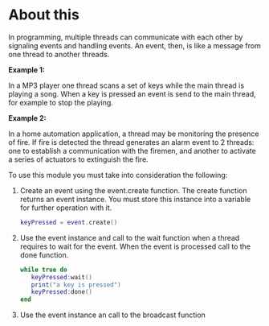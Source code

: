 # About this

In programming, multiple threads can communicate with each other by signaling events and handling events. An event, then, is like a message from one thread to another threads.

  **Example 1:**
 
  In a MP3 player one thread scans a set of keys while the main thread is playing a song. When a key is pressed an event is send to the main thread, for example to stop the playing.


  **Example 2:**

  In a home automation application, a thread may be monitoring the presence of fire. If fire is detected the thread generates an alarm event to 2 threads: one to establish a communication with the firemen, and another to activate a series of actuators to extinguish the fire.

To use this module you must take into consideration the following:

  1. Create an event using the event.create function. The create function returns an event instance. You must store this instance into a variable for further operation with it.

     ```lua
     keyPressed = event.create()
     ```

  2. Use the event instance and call to the wait function when a thread requires to wait for the event. When the event is processed call to the done function.

     ```lua
     while true do
        keyPressed:wait()
        print("a key is pressed")
        keyPressed:done()
     end
     ``` 

  3. Use the event instance an call to the broadcast function